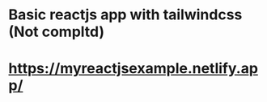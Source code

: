 # Basic reactjs app with tailwindcss (Not compltd)
<h1><a href="https://myreactjsexample.netlify.app/">https://myreactjsexample.netlify.app/</a></h1>
